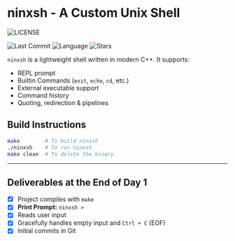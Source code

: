 # ninxsh - A Custom Unix Shell

![LICENSE](https://img.shields.io/badge/license-MIT-green.svg)
<!-- ![Build](https://img.shields.io/github/actions/workflow/status/AarambhaAnta/ninxsh/Makefile) -->
![Last Commit](https://img.shields.io/github/last-commit/AarambhaAnta/ninxsh)
![Language](https://img.shields.io/github/languages/top/AarambhaAnta/ninxsh)
![Stars](https://img.shields.io/github/stars/AarambhaAnta/ninxsh?style=social)

`ninxsh` is a lightweight shell written in modern C++. It supports:

- REPL prompt
- Builtin Commands (`exit`, `echo`, `cd`, etc.)
- External executable support
- Command history
- Quoting, redirection & pipelines

## Build Instructions

```bash
make        # To build ninxsh
./ninxsh    # To run ninxsh
make clean  # To delete the binary
```

---

## Deliverables at the End of **Day 1**

- [x] Project compiles with `make`
- [x] **Print Prompt:** `ninxsh >`
- [x] Reads user input
- [x] Gracefully handles empty input and `Ctrl + C` (EOF)
- [x] Initial commits in Git
